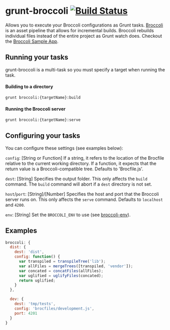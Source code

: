 # grunt-broccoli [![Build Status](https://travis-ci.org/quandl/grunt-broccoli.svg?branch=master)](https://travis-ci.org/quandl/grunt-broccoli)

Allows you to execute your Broccoli configurations as Grunt tasks. [Broccoli](https://github.com/joliss/broccoli) is an asset pipeline that allows for incremental builds. Broccoli rebuilds individual files instead of the entire project as Grunt watch does. Checkout the [Broccoli Sample App](https://github.com/joliss/broccoli-sample-app).


## Running your tasks

grunt-broccoli is a multi-task so you must specify a target when running the task.

#### Building to a directory

```bash
grunt broccoli:{targetName}:build
```

#### Running the Broccoli server

```bash
grunt broccoli:{targetName}:serve
```

## Configuring your tasks

You can configure these settings (see examples below):

`config`: [String or Function]
If a string, it refers to the location of the Brocfile relative to the current working directory.
If a function, it expects that the return value is a Broccoli-compatible tree.
Defaults to 'Brocfile.js'.

`dest`: [String]
Specifies the output folder. This only affects the `build` command.
The `build` command will abort if a `dest` directory is not set.

`host`/`port`: [String]/[Number]
Specifies the host and port that the Broccoli server runs on. This only affects the `serve` command.
Defaults to `localhost` and `4200`.

`env`: [String]
Set the `BROCCOLI_ENV` to use (see [broccoli-env](https://github.com/joliss/broccoli-env)).

## Examples

```javascript
broccoli: {
  dist: {
    dest: 'dist',
    config: function() {
      var transpiled = transpileTree('lib');
      var allFiles = mergeTrees([transpiled, 'vendor']);
      var concated = concatFiles(allFiles);
      var uglified = uglifyFiles(concated);
      return uglified;
    }
  },

  dev: {
    dest: 'tmp/tests',
    config: 'brocfiles/development.js',
    port: 4201
  }
}
```
